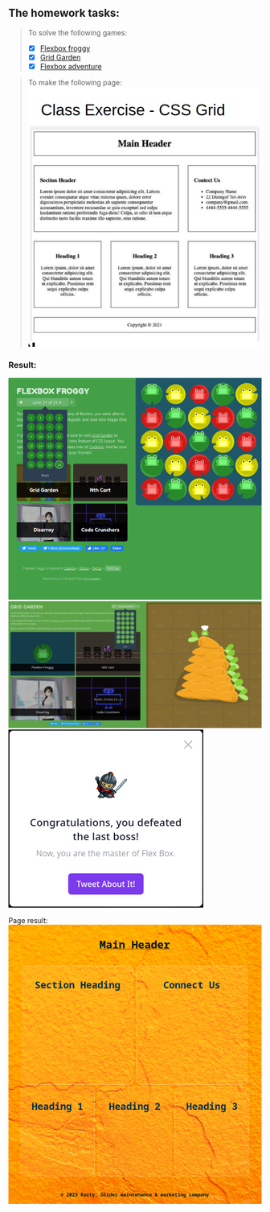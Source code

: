 ## The homework tasks:
> To solve the following games:
> - [x] [Flexbox froggy](https://flexboxfroggy.com/)
> - [x] [Grid Garden](https://cssgridgarden.com/)
> - [x]  [Flexbox adventure](https://codingfantasy.com/games/flexboxadventure/play)

> To make the following page:
>  ![Requested](./src/Requested.png)

### Result:

![Requested](./src/Solved%20games/Flexbox%20froggy%20solved.png)
![Requested](./src/Solved%20games/Grid%20garden.png)
![Requested](./src/Solved%20games/flexbox-adventure%20easy%20mode.png)

Page result:
![Requested](./src/Result.png)
